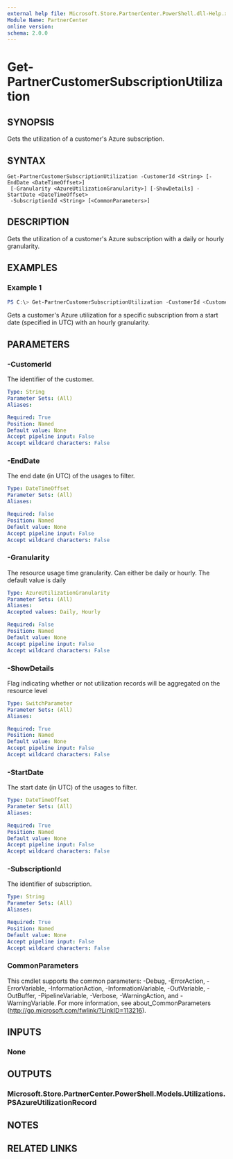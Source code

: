 ```yaml
---
external help file: Microsoft.Store.PartnerCenter.PowerShell.dll-Help.xml
Module Name: PartnerCenter
online version:
schema: 2.0.0
---
```


# Get-PartnerCustomerSubscriptionUtilization

## SYNOPSIS
Gets the utilization of a customer's Azure subscription.

## SYNTAX

```
Get-PartnerCustomerSubscriptionUtilization -CustomerId <String> [-EndDate <DateTimeOffset>]
 [-Granularity <AzureUtilizationGranularity>] [-ShowDetails] -StartDate <DateTimeOffset>
 -SubscriptionId <String> [<CommonParameters>]
```

## DESCRIPTION
Gets the utilization of a customer's Azure subscription with a daily or hourly granularity.

## EXAMPLES

### Example 1

```powershell
PS C:\> Get-PartnerCustomerSubscriptionUtilization -CustomerId <Customer ID> -SubscriptionId <Subscription ID> -StartDate (Get-Date).AddDays(-2).ToUniversalTime() -Granularity Hourly -ShowDetails
```

Gets a customer's Azure utilization for a specific subscription from a start date (specified in UTC) with an hourly granularity.

## PARAMETERS

### -CustomerId
The identifier of the customer.

```yaml
Type: String
Parameter Sets: (All)
Aliases:

Required: True
Position: Named
Default value: None
Accept pipeline input: False
Accept wildcard characters: False
```

### -EndDate
The end date (in UTC) of the usages to filter.

```yaml
Type: DateTimeOffset
Parameter Sets: (All)
Aliases:

Required: False
Position: Named
Default value: None
Accept pipeline input: False
Accept wildcard characters: False
```

### -Granularity

The resource usage time granularity.
Can either be daily or hourly.
The default value is daily

```yaml
Type: AzureUtilizationGranularity
Parameter Sets: (All)
Aliases:
Accepted values: Daily, Hourly

Required: False
Position: Named
Default value: None
Accept pipeline input: False
Accept wildcard characters: False
```

### -ShowDetails
Flag indicating whether or not utilization records will be aggregated on the resource level

```yaml
Type: SwitchParameter
Parameter Sets: (All)
Aliases:

Required: True
Position: Named
Default value: None
Accept pipeline input: False
Accept wildcard characters: False
```

### -StartDate
The start date (in UTC) of the usages to filter.

```yaml
Type: DateTimeOffset
Parameter Sets: (All)
Aliases:

Required: True
Position: Named
Default value: None
Accept pipeline input: False
Accept wildcard characters: False
```

### -SubscriptionId
The identifier of subscription.

```yaml
Type: String
Parameter Sets: (All)
Aliases:

Required: True
Position: Named
Default value: None
Accept pipeline input: False
Accept wildcard characters: False
```

### CommonParameters
This cmdlet supports the common parameters: -Debug, -ErrorAction, -ErrorVariable, -InformationAction, -InformationVariable, -OutVariable, -OutBuffer, -PipelineVariable, -Verbose, -WarningAction, and -WarningVariable. For more information, see about_CommonParameters (http://go.microsoft.com/fwlink/?LinkID=113216).

## INPUTS

### None

## OUTPUTS

### Microsoft.Store.PartnerCenter.PowerShell.Models.Utilizations.PSAzureUtilizationRecord

## NOTES

## RELATED LINKS

